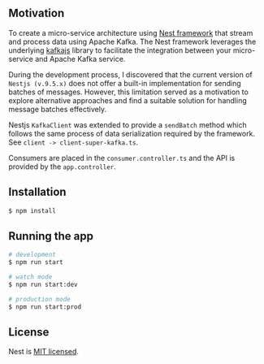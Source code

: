 ## Motivation

To create a micro-service architecture using [Nest framework](https://docs.nestjs.com/) that stream and process data using Apache Kafka. The Nest framework leverages the underlying [kafkajs](https://kafka.js.org/) library to facilitate the integration between your micro-service and Apache Kafka service.

During the development process, I discovered that the current version of `Nestjs (v.9.5.x)` does not offer a built-in implementation for sending batches of messages. However, this limitation served as a motivation to explore alternative approaches and find a suitable solution for handling message batches effectively.

Nestjs `KafkaClient` was extended to provide a `sendBatch` method which follows the same process of data serialization required by the framework. See `client -> client-super-kafka.ts`.

Consumers are placed in the `consumer.controller.ts` and the API is provided by the `app.controller`.


## Installation

```bash
$ npm install
```

## Running the app

```bash
# development
$ npm run start

# watch mode
$ npm run start:dev

# production mode
$ npm run start:prod
```

## License

  Nest is [MIT licensed](https://github.com/nestjs/nest/blob/master/LICENSE).
